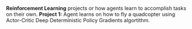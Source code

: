 **Reinforcement Learning** projects or how agents learn to accomplish tasks on their own.
**Project 1:** Agent learns on how to fly a quadcopter using Actor-Critic Deep Deterministic Policy Gradients algortithm.
